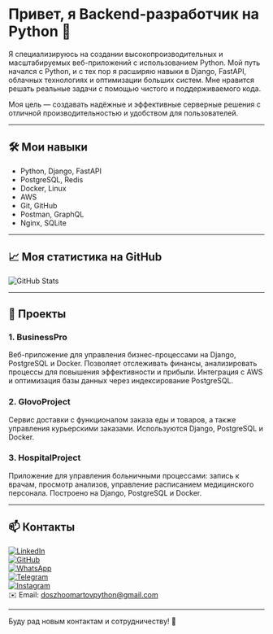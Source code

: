 # Привет, я Backend-разработчик на Python 👋

Я специализируюсь на создании высокопроизводительных и масштабируемых веб-приложений с использованием Python. Мой путь начался с Python, и с тех пор я расширяю навыки в Django, FastAPI, облачных технологиях и оптимизации больших систем. Мне нравится решать реальные задачи с помощью чистого и поддерживаемого кода.

Моя цель — создавать надёжные и эффективные серверные решения с отличной производительностью и удобством для пользователей.

---

## 🛠️ Мои навыки

- Python, Django, FastAPI  
- PostgreSQL, Redis  
- Docker, Linux  
- AWS  
- Git, GitHub  
- Postman, GraphQL  
- Nginx, SQLite

---

## 📈 Моя статистика на GitHub

![GitHub Stats](https://github-readme-stats.vercel.app/api?username=zhoomartov&show_icons=true&count_private=true&hide_title=true)

---

## 🚀 Проекты

### 1. BusinessPro  
Веб-приложение для управления бизнес-процессами на Django, PostgreSQL и Docker. Позволяет отслеживать финансы, анализировать процессы для повышения эффективности и прибыли. Интеграция с AWS и оптимизация базы данных через индексирование PostgreSQL.

### 2. GlovoProject  
Сервис доставки с функционалом заказа еды и товаров, а также управления курьерскими заказами. Используются Django, PostgreSQL и Docker.

### 3. HospitalProject  
Приложение для управления больничными процессами: запись к врачам, просмотр анализов, управление расписанием медицинского персонала. Построено на Django, PostgreSQL и Docker.

---

## 📫 Контакты

[![LinkedIn](https://img.shields.io/badge/LinkedIn-blue?logo=linkedin&style=for-the-badge)](https://www.linkedin.com/in/dosmart-zhoomartov-969609322)  
[![GitHub](https://img.shields.io/badge/GitHub-black?logo=github&style=for-the-badge)](https://github.com/zhoomartov)  
[![WhatsApp](https://img.shields.io/badge/WhatsApp-green?logo=whatsapp&style=for-the-badge)](https://wa.me/996501750707)  
[![Telegram](https://img.shields.io/badge/Telegram-blue?logo=telegram&style=for-the-badge)](https://t.me/zhoomartov_7)  
[![Instagram](https://img.shields.io/badge/Instagram-purple?logo=instagram&style=for-the-badge)](https://instagram.com/zhoomartov_7)  
✉️ Email: [doszhoomartovpython@gmail.com](mailto:doszhoomartovpython@gmail.com)

---

Буду рад новым контактам и сотрудничеству! 🚀
